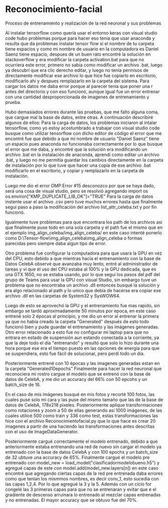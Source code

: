 # Reconocimiento-facial




Proceso de entrenamiento y realización de la red neuronal y sus problemas


Al instalar tensorflow  como quería usar el entorno keras con visual studio code hubo problemas porque para hacer eso tenia que usar anaconda y resulta que da problemas instalar tensor flow si el nombre de tu carpeta tiene espacios y como mi nombre de usuario en la computadora es Daniel Saenz tiene espacio, despues de un buen rato encontré la solución en stackoverflow y era modificar la carpeta activation.bat para que no ocurriera este error, primero no sabia como modificar un archivo .bat, luego ya descubrí que era clic derecho editar, y luego no tenía permisos de directamente modificar ese archivo lo que hice fue copiarlo en escritorio, modificarlo ahi y despues remplazarlo en la carpeta del sistema.
Para cargar los datos me daba error porque al parecer tenia que poner una r antes del directorio y con eso funcionó, aunque igual fue un error entrenar con una cantidad desproporcionada de imagenes de entrenamiento y prueba.

Hubo demasiados errores durante las pruebas, que me falto alguna coma, que cargue mal la base de datos, entre otras.
A continuación describiré algunos de ellos:
Para la carga de datos, los problemas iniciaron al intalar tensorflow, como yo estoy acostumbrado a trabajar con visual studio code busque como utilizar tensorflow con dicho editor de código el error que me encontré fue que debido a que mi nombre de usuario "Daniel Saenz" tiene un espacio pues anaconda no funcionaba correctamente por lo que busque el error que me daba, y encontré que la solución era modificando un archivo .bat en la instalación de anaconda, aprendí como editar un archivo .bat, y luego no me permitía guardar los cambios directamente en la carpeta de instalación por lo que tuve que hacer una copia de ese archivo .bat modificarlo en el escritorio, y copiar y remplazarlo en la carpeta de instalación.


Luego me dio el error OMP:Error #15 desconozco por que se haya dado, será una cosa de visual studio, pero se resolvió agregando import os  os.environ["KMP_DUPLICATE_LIB_OK"]="TRUE"
Para la carga de datos instente usar el archivo .csv pero tuve muchos errores hasta que finalmente segui paso a paso la modificación del archivo list_attr_celeba.txt y por fin funcionó.


Igualmente tuve problemas para que encontrara los path de los archivos asi que finalmente puse todo en una sola carpeta y el path fue el mismo que en el ejemplo img_align_celeba/img_align_celeba/ en este caso intenté ponerlo como D:\Tensor-flow\img_align_celeba\img_align_celeba o formas parecidas pero siempre daba algun tipo de error.


Otro problema fue configurar la computadora para que usara la GPU en vez del CPU, esto debido a que mientras hacía el entrenamiento con la base de Datos CelebA observé que avanzaba muy lento, entré al administrador de tareas y vi que el uso del CPU estaba al 100% y la GPU dedicada, que es una GTX 1650, no se estaba usando, por lo que seguí los pasos del pdf del grupo de Teams para usar la GPU con visual Studio, sin embargo tuve un problema que no encontraba un archivo .dll entonces busqué la solución y era algo relacionado al path y lo unico que debia de hacerse era copiar ese archivo .dll en las carpetas de System32 y SysWOW64.


Luego de esto se aprovechó la GPU y el entrenamiento fue mas rapido, sin embargo se tardó aproximadamente 50 minutos por epoca, en este caso entrené solo 2 épocas al principio, y me dio un error al entrenar la primera ya que no había creado la carpeta "Generated" después de esto todo funcionó bien y pude guardar el entrenamiento y las imágenes generadas.
Otro error relacionado a esto fue no configurar mi laptop para que no entrara en estado de suspensión aun estando conectada a la corriente, ya que la deje todo el día "entrenando" y resultó que solo lo hizo durante una hora porque ese era el tiempo puesto en las opciones de energía para que se suspendiera, esto fue fácil de solucionar, pero perdí todo un día.


Posteriormente entrené con 10 épocas y las imagenes generadas estan en la carpeta "Generated10epochs"
Finalmente para hacer la red neuronal que reconociera mi rostro cargue el modelo que se entrenó con la base de datos de CelebA, y me dio un accuracy del 66% con 50 epcohs y un batch_size de 16.

En el caso de mis imágenes busqué en mis fotos y recorté 100 fotos, las cuales puse solo mi cara y las puse del mismo tamaño que las de la base de datos de CelebA, 178x218 pixeles. Posteriormente aplique transformaciones como rotaciones y zoom a 50 de ellas generando así 1000 imágenes, de las cuales utilicé 500 como train y 336 como test, estas transformaciones las hice con el archivo Reconocimientofacial.py que lo que hace es crear 20 imagenes a partir de una haciendo las transformaciones antes descritas con el uso de ImageDataGenerator.

Posteriormente cargué correctamente el modelo entrenado, debido a que anteriormente estaba entrenando una red de nuevo sin cargar el modelo ya entrenado con la base de datos CelebA y con 100 epochs y un batch_size  de 32 ubtuve una accuracy de 65%.
Finalmente cargué el modelo pre entrenado con model_new = load_model("clasificadormodelobueno.h5") y agregué capas de este con model.add(model_new.layers[n]) en este caso encontré que agregando ciertas capas de la red pre entrenada daba errores como que tenían los mismmos nombres, es decir conv_1, esto sucedia con las capas 1,2,4. Por lo que agregué la 3 y la 5.
Además con un ciclo for congelé las 3 primeras capas para que no se entrenaran y evitar que e el gradiente de descenso arruinara lo entrenado
al mezclar capas entrenadas y no entrenadas.
El mayor accuracy que se obtuvo fue del 70%.
